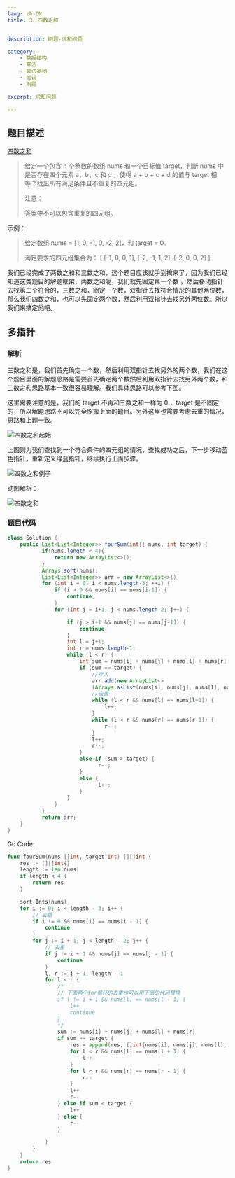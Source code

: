 ```yaml
---
lang: zh-CN
title: 3、四数之和


description: 刷题-求和问题

category: 
    - 数据结构
    - 算法
    - 算法基地
    - 面试
    - 刷题

excerpt: 求和问题

---
```




## 题目描述

[四数之和](https://leetcode-cn.com/problems/4sum/)

> 给定一个包含 n 个整数的数组 nums 和一个目标值 target，判断 nums 中是否存在四个元素 a，b，c 和 d ，使得 a + b + c + d 的值与 target 相等？找出所有满足条件且不重复的四元组。
>
> 注意：
>
> 答案中不可以包含重复的四元组。

示例：

> 给定数组 nums = [1, 0, -1, 0, -2, 2]，和 target = 0。
>
> 满足要求的四元组集合为：
> [
> [-1, 0, 0, 1],
> [-2, -1, 1, 2],
> [-2, 0, 0, 2]
> ]

我们已经完成了两数之和和三数之和，这个题目应该就手到擒来了，因为我们已经知道这类题目的解题框架，两数之和呢，我们就先固定第一个数 ，然后移动指针去找第二个符合的，三数之和，固定一个数，双指针去找符合情况的其他两位数，那么我们四数之和，也可以先固定两个数，然后利用双指针去找另外两位数。所以我们来搞定他吧。

## 多指针

### 解析

三数之和是，我们首先确定一个数，然后利用双指针去找另外的两个数，我们在这个题目里面的解题思路是需要首先确定两个数然后利用双指针去找另外两个数，和三数之和思路基本一致很容易理解。我们具体思路可以参考下图。

这里需要注意的是，我们的 target 不再和三数之和一样为 0 ，target 是不固定的，所以解题思路不可以完全照搬上面的题目。另外这里也需要考虑去重的情况，思路和上题一致。

![四数之和起始](https://cdn.jsdelivr.net/gh/tan45du/tan45du.github.io.photo@master/photo/四数之和起始.2mi8qclt1h40.png)

上图则为我们查找到一个符合条件的四元组的情况，查找成功之后，下一步移动蓝色指针，重新定义绿蓝指针，继续执行上面步骤。

![四数之和例子](https://cdn.jsdelivr.net/gh/tan45du/tan45du.github.io.photo@master/photo/四数之和例子.3xy3mil2rp40.png)

动图解析：

![四数之和](https://cdn.jsdelivr.net/gh/tan45du/tan45du.github.io.photo@master/photo/四数之和.337d5ffc7040.gif)

### 题目代码

```java
class Solution {
    public List<List<Integer>> fourSum(int[] nums, int target) {
           if(nums.length < 4){
               return new ArrayList<>();
           }
           Arrays.sort(nums);
           List<List<Integer>> arr = new ArrayList<>();
           for (int i = 0; i < nums.length-3; ++i) {
               if (i > 0 && nums[i] == nums[i-1]) {
                   continue;
               }
               for (int j = i+1; j < nums.length-2; j++) {

                   if (j > i+1 && nums[j] == nums[j-1]) {
                       continue;
                   }
                   int l = j+1;
                   int r = nums.length-1;
                   while (l < r) {
                       int sum = nums[i] + nums[j] + nums[l] + nums[r];
                       if (sum == target) {
                           //存入
                           arr.add(new ArrayList<>
                           (Arrays.asList(nums[i], nums[j], nums[l], nums[r])));
                           //去重
                           while (l < r && nums[l] == nums[l+1]) {
                               l++;
                           }
                           while (l < r && nums[r] == nums[r-1]) {
                               r--;
                           }
                           l++;
                           r--;
                       }
                       else if (sum > target) {
                             r--;
                       }
                       else {
                             l++;
                       }
                   }
               }
           }
           return arr;
    }
}
```

Go Code:

```go
func fourSum(nums []int, target int) [][]int {
    res := [][]int{}
    length := len(nums)
    if length < 4 {
        return res
    }

    sort.Ints(nums)
    for i := 0; i < length - 3; i++ {
        // 去重
        if i != 0 && nums[i] == nums[i - 1] {
            continue
        }
        for j := i + 1; j < length - 2; j++ {
            // 去重
            if j != i + 1 && nums[j] == nums[j - 1] {
                continue
            }
            l, r := j + 1, length - 1
            for l < r {
                /*
                // 下面两个for循环的去重也可以用下面的代码替换
                if l != i + 1 && nums[l] == nums[l - 1] {
                    l++
                    continue
                }
                */
                sum := nums[i] + nums[j] + nums[l] + nums[r]
                if sum == target {
                    res = append(res, []int{nums[i], nums[j], nums[l], nums[r]})
                    for l < r && nums[l] == nums[l + 1] {
                        l++
                    }
                    for l < r && nums[r] == nums[r - 1] {
                        r--
                    }
                    l++
                    r--
                } else if sum < target {
                    l++
                } else {
                    r--
                }

            }
        }
    }
    return res
}
```
